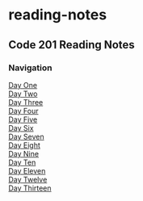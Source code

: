# reading-notes

## Code 201 Reading Notes

### Navigation
[Day One](class-01.md)<br>
[Day Two](class-02.md)<br>
[Day Three](class-03.md)<br>
[Day Four](class-04.md)<br>
[Day Five](class-05.md)<br>
[Day Six](class-06.md)<br>
[Day Seven](class-07.md)<br>
[Day Eight](class-08.md)<br>
[Day Nine](class-09.md)<br>
[Day Ten](class-10.md)<br>
[Day Eleven](class-11.md)<br>
[Day Twelve](class-12.md)<br>
[Day Thirteen](class-13.md)<br>
